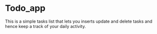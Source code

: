 # Todo_app
This is a simple tasks list that lets you inserts update and delete tasks and hence keep a track of your daily activity.
